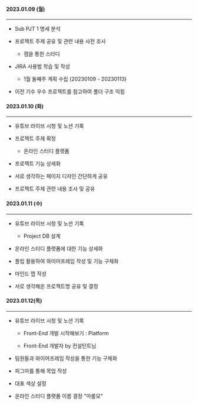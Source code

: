 #### 2023.01.09 (월)

------------------------------

- Sub PJT 1 명세 분석

- 프로젝트 주제 공유 및 관련 내용 사전 조사
  
  - 캠을 통한 스터디

- JIRA 사용법 학습 및 작성
  
  - 1월 둘째주 계획 수립 (20230109 - 20230113) 

- 이전 기수 우수 프로젝트를 참고하여 폴더 구조 익힘

#### 

#### 2023.01.10 (화)

----------------------

- 유튜브 라이브 시청 및 노션 기록

- 프로젝트 주제 확정
  
  - 온라인 스터디 플랫폼

- 프로젝트 기능 상세화

- 서로 생각하는 페이지 디자인 간단하게 공유

- 프로젝트 주제 관련 내용 조사 및 공유

#### 

#### 2023.01.11 (수)

---------------

- 유튜브 라이브 시청 및 노션 기록
  
  - Project DB 설계

- 온라인 스터디 플랫폼에 대한 기능 상세화

- 플립 활용하여 와이어프레임 작성 및 기능 구체화

- 마인드 맵 작성

- 서로 생각해온 프로젝트명 공유 및 결정



#### 2023.01.12(목)

------------

- 유튜브 라이브 시청 및 노션 기록
  
  - Front-End 개발 시작해보기 : Platform
  
  - Front-End 개발자 by 컨설턴트님

- 팀원들과 와이어프레임 작성을 통한 기능 구체화

- 피그마를 통해 목업 작성

- 대표 색상 설정

- 온라인 스터디 플랫폼 이름 결정 "마룸모"
